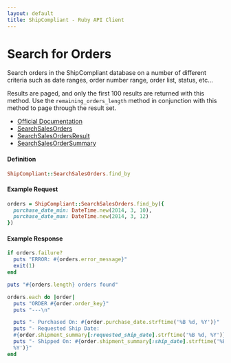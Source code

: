 ```yaml
---
layout: default
title: ShipCompliant - Ruby API Client
---
```


# Search for Orders

Search orders in the ShipCompliant database on a number of different
criteria such as date ranges, order number range, order list, status, etc...

Results are paged, and only the first 100 results are returned with this method.
Use the `remaining_orders_length` method in conjunction with this method to
page through the result set.

- [Official Documentation][official_docs]
- [SearchSalesOrders][search_sales_orders_class]
- [SearchSalesOrdersResult][search_sales_orders_result_class]
- [SearchSalesOrderSummary][search_sales_order_summary_class]


<h4 class="definition-title">Definition</h4>

```ruby
ShipCompliant::SearchSalesOrders.find_by
```

<h4 class="definition-title">Example Request</h4>

```ruby
orders = ShipCompliant::SearchSalesOrders.find_by({
  purchase_date_min: DateTime.new(2014, 3, 10),
  purchase_date_max: DateTime.new(2014, 3, 12)
})
```

<h4 class="definition-title">Example Response</h4>

```ruby
if orders.failure?
  puts "ERROR: #{orders.error_message}"
  exit(1)
end

puts "#{orders.length} orders found"

orders.each do |order|
  puts "ORDER #{order.order_key}"
  puts "---\n"

  puts "- Purchased On: #{order.purchase_date.strftime('%B %d, %Y')}"
  puts "- Requested Ship Date:
  #{order.shipment_summary[:requested_ship_date].strftime('%B %d, %Y')}"
  puts "- Shipped On: #{order.shipment_summary[:ship_date].strftime('%B %d,
  %Y')}"
end
```

[official_docs]: https://shipcompliant.desk.com/customer/portal/articles/1456007-api-searchsalesorders-?b_id=2759
[search_sales_orders_class]: ../rdoc/classes/ShipCompliant/SearchSalesOrders.html
[search_sales_orders_result_class]: ../rdoc/classes/ShipCompliant/SearchSalesOrdersResult.html
[search_sales_order_summary_class]: ../rdoc/classes/ShipCompliant/SearchSalesOrderSummary.html
